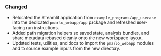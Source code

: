 ### Changed
- Relocated the Streamlit application from `example_programs/app_usecase` into the dedicated `pmarlo_webapp/app` package and refreshed user-facing run instructions.
- Added path migration helpers so saved state, analysis bundles, and shard metadata rebased cleanly onto the new workspace layout.
- Updated tests, utilities, and docs to import the `pmarlo_webapp` modules and to source example inputs from the new directory.
